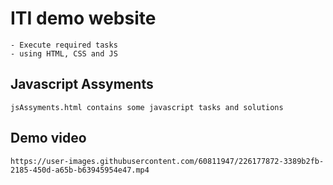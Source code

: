 # ITI demo website
    - Execute required tasks
    - using HTML, CSS and JS

## Javascript Assyments 
    jsAssyments.html contains some javascript tasks and solutions

## Demo video
    https://user-images.githubusercontent.com/60811947/226177872-3389b2fb-2185-450d-a65b-b63945954e47.mp4

